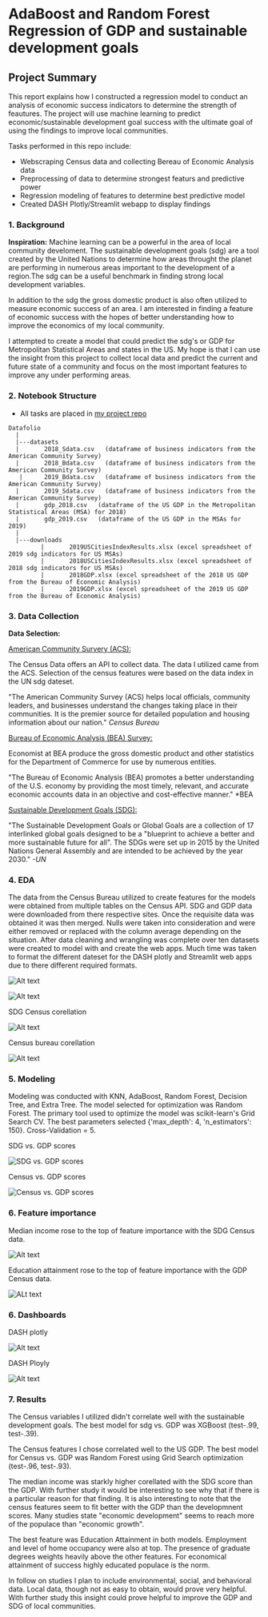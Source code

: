 # AdaBoost and Random Forest Regression of GDP and sustainable development goals

## Project Summary
This report explains how I constructed a regression model to conduct an analysis of economic success indicators to determine the strength of feautures. The project will use machine learning to predict economic/sustainable development goal success with the ultimate goal of using the findings to improve local communities. 

Tasks performed in this repo include:
- Webscraping Census data and collecting Bereau of Economic Analysis data
- Preprocessing of data to determine strongest featurs and predictive power
- Regression modeling of features to determine best predictive model
- Created DASH Plotly/Streamlit webapp to display findings

### 1. Background
**Inspiration:** Machine learning can be a powerful in the area of local community develoment. The sustainable development goals (sdg) are a tool created by the United Nations to determine how areas throught the planet are performing in numerous areas important to the development of a region.The sdg can be a useful benchmark in finding strong local development variables. 

In addition to the sdg the gross domestic product is also often utilized to measure economic success of an area. I am interested in finding a feature of economic success with the hopes of better understanding how to improve the economics of my local community. 

I attempted to create a model that could predict the sdg's or GDP for Metropolitan Statistical Areas and states in the US. My hope is that I can use the insight from this project to collect local data and predict the current and future state of a community and focus on the most important features to improve any under performing areas.

### 2. Notebook Structure
- All tasks are placed in [my project repo](https://github.com/pharris0330/Machine-Learning-Census-SDG-GDP)


```
Datafolio
  |
  |---datasets
  |       2018_Sdata.csv   (dataframe of business indicators from the American Community Survey)
  |       2018_Bdata.csv   (dataframe of business indicators from the American Community Survey)  
   |      2019_Bdata.csv   (dataframe of business indicators from the American Community Survey)
  |       2019_Sdata.csv   (dataframe of business indicators from the American Community Survey)
  |       gdp_2018.csv   (dataframe of the US GDP in the Metropolitan Statistical Areas (MSA) for 2018)
  |       gdp_2019.csv   (dataframe of the US GDP in the MSAs for 2019)
  |
  |---downloads
         |       2019USCitiesIndexResults.xlsx (excel spreadsheet of 2019 sdg indicators for US MSAs)
         |       2018USCitiesIndexResults.xlsx (excel spreadsheet of 2018 sdg indicators for US MSAs)
         |       2018GDP.xlsx (excel spreadsheet of the 2018 US GDP from the Bureau of Economic Analysis)
         |       2019GDP.xlsx (excel spreadsheet of the 2019 US GDP from the Bureau of Economic Analysis)
```
### 3. Data Collection
**Data Selection:**

[American Community Survery (ACS):](https://www.census.gov/programs-surveys/acs/)

The Census Data offers an API to collect data. The data I utilized came from the ACS. Selection of the census features were based on the data index in the UN sdg dateset. 

"The American Community Survey (ACS) helps local officials, community leaders, and businesses understand the changes taking place in their communities. It is the premier source for detailed population and housing information about our nation." *Census Bureau*

[Bureau of Economic Analysis (BEA) Survey:](https://www.bea.gov/about/who-we-are)

Economist at BEA produce the gross domestic product and other statistics for the Department of Commerce for use by numerous entities. 

"The Bureau of Economic Analysis (BEA) promotes a better understanding of the U.S. economy by providing the most timely, relevant, and accurate economic accounts data in an objective and cost-effective manner." *BEA

[Sustainable Development Goals (SDG):](https://sdgs.un.org/goals)

"The Sustainable Development Goals or Global Goals are a collection of 17 interlinked global goals designed to be a "blueprint to achieve a better and more sustainable future for all". The SDGs were set up in 2015 by the United Nations General Assembly and are intended to be achieved by the year 2030." *-UN*

### 4. EDA

The data from the Census Bureau utilized to create features for the models were obtained from multiple tables on the Census API. SDG and GDP data were downloaded from there respective sites. Once the requisite data was obtained it was then merged. Nulls were taken into consideration and were either removed or replaced with the column average depending on the situation. After data cleaning and wrangling was complete over ten datasets were created to model with and create the web apps. Much time was taken to format the different dateset for the DASH plotly and Streamlit web apps due to there different required formats. 

![Alt text](https://github.com/pharris0330/Machine-Learning-Census-SDG-GDP/blob/main/Images/GDPv.SDG.PNG)

![Alt text](https://github.com/pharris0330/Machine-Learning-Census-SDG-GDP/blob/main/Images/bachv.gdp.PNG)

SDG Census corellation

![Alt text](https://github.com/pharris0330/Machine-Learning-Census-SDG-GDP/blob/main/Images/coorelations%20SDG%20Census.PNG)

Census bureau corellation

![Alt text](https://github.com/pharris0330/Machine-Learning-Census-SDG-GDP/blob/main/Images/coorelations.PNG)

### 5. Modeling

Modeling was conducted with KNN, AdaBoost, Random Forest, Decision Tree, and Extra Tree. The model selected for optimization was Random Forest. The primary tool used to optimize the model was scikit-learn's Grid Search CV. The best parameters selected {'max_depth': 4, 'n_estimators': 150}. Cross-Validation = 5.

SDG vs. GDP scores

![SDG vs. GDP scores](https://github.com/pharris0330/Machine-Learning-Census-SDG-GDP/blob/main/Images/SDGv.GDPtable.PNG)

Census vs. GDP scores

![Census vs. GDP scores](https://github.com/pharris0330/Machine-Learning-Census-SDG-GDP/blob/main/Images/SDGv.GDPtable.PNG)

### 6. Feature importance

Median income rose to the top of feature importance with the SDG Census data. 

![Alt text](https://github.com/pharris0330/Machine-Learning-Census-SDG-GDP/blob/main/Images/feature%20importance%20sdg%20census.PNG)

Education attainment rose to the top of feature importance with the GDP Census data. 

![ALt text](https://github.com/pharris0330/Machine-Learning-Census-SDG-GDP/blob/main/Images/feature%20importance%20census%20gdp.PNG)

### 6. Dashboards

DASH plotly

![Alt text](https://github.com/pharris0330/Machine-Learning-Census-SDG-GDP/blob/main/Images/bach_gdp_dash.PNG)

DASH Ployly 

![Alt text](https://github.com/pharris0330/Machine-Learning-Census-SDG-GDP/blob/main/Images/model_dash.PNG)

### 7. Results

The Census variables I utilized didn't correlate well with the sustainable development goals. The best model for sdg vs. GDP was XGBoost (test-.99, test-.39).

The Census features I chose correlated well to the US GDP. The best model for Census vs. GDP was Random Forest using Grid Search optimization (test-.96, test-.93).

The median income was starkly higher corellated with the SDG score than the GDP. With further study it would be interesting to see why that if there is a particular reason for that finding. It is also interesting to note that the census features seem to fit better with the GDP than the developmnent scores. Many studies state "economic development" seems to reach more of the populace than "economic growth".

The best feature was Education Attainment in both models. Employment and level of home occupancy were also at top. The presence of graduate degrees weights heavily above the other features. For economical attainment of success highly educated populace is the norm.

In follow on studies I plan to include environmental, social, and behavioral data. Local data, though not as easy to obtain, would prove very helpful. With further study this insight could prove helpful to improve the GDP and SDG of local communities.

 



